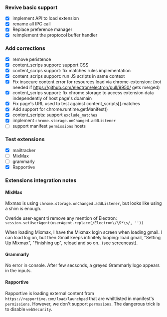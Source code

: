 ### Revive basic support
-[x] implement API to load extension
-[x] rename all IPC call
-[x] Replace preference manager
-[x] reimplement the proptocol buffer handler

### Add corrections
-[x] remove peristence
-[x] content_scrips support: support CSS
-[x] content_scrips support: fix matches rules implementation	
-[x] content_scrips support: run JS scripts in same context
-[x] Fix insecure content error for resources load via chrome-extension: (not needed if https://github.com/electron/electron/pull/9950/ gets merged)
-[x] content_scrips support: fix chrome.storage to access extension data independently of host page's doamain
-[x] Fix page's URL used to test against content_scripts[].matches
-[x] Add support for chrome.runtime.getManifest()
-[x] content_scripts: support `exclude_matches`
-[x] implement `chrome.storage.onChanged.addListener`
-[ ] support manifest `permissions` hosts

### Test extensions
-[x] mailtracker
-[ ] MixMax
-[ ] grammarly 
-[x] Rapportive 

### Extensions integration notes

#### MixMax
Mixmax is using `chrome.storage.onChanged.addListener`, but looks like using a shim is enough.

Overide user-agent ti remove any mention of Electron: `session.setUserAgent(userAgent.replace(/Electron\/\S*\s/, ''))`

When loading Mixmax, I have the Mixmax login screen when loading gmail. I can load log on, but then Gmail keeps infinitely looping: load gmail, "Setting Up Mixmax", "Finishing up", reload and so on.. (see screencast).

#### Grammarly
No error in console. After few secsonds, a greyed Grammarly logo appears in the inputs.

#### Rapportive
Rapportive is loading external content from `https://rapportive.com/load/launchpad` that are whiltlisted in manifest's `permissions`.
However, we don't support `permssions`.
The dangerous trick is to disable `webSecurity`.

